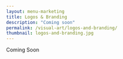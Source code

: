 ```yaml
---
layout: menu-marketing
title: Logos & Branding
description: "Coming soon"
permalink: /visual-art/logos-and-branding/
thumbnail: logos-and-branding.jpg
---
```

Coming Soon
